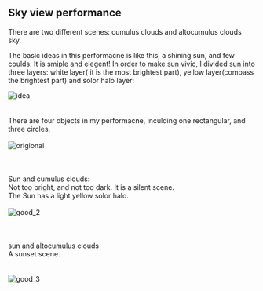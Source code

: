 ## Sky view performance

There are two different scenes: cumulus clouds and altocumulus clouds sky. 

The basic ideas in this performacne is like this, a shining sun, and few coulds. It is smiple and elegent!
In order to make sun vivic, I divided sun into three layers: white layer( it is the most brightest part), yellow layer(compass the brightest part) and solor halo layer:<br /> 

![idea](https://cloud.githubusercontent.com/assets/16565587/24595498/f0c3f6e0-17eb-11e7-8441-a6809c5c4667.jpg)<br />
<br /> 
<br /> 
There are four objects in my performacne, inculding one rectangular, and three circles.<br /> 
<br /> 
![origional](https://cloud.githubusercontent.com/assets/16565587/24595553/60bed6ae-17ec-11e7-8ef3-5c2d26110bf5.png)
<br />
<br />
<br />
<br />
Sun and cumulus clouds:<br />
Not too bright, and not too dark. It is a silent scene.<br />
The Sun has a light yellow solor halo. <br />
<br />
![good_2](https://cloud.githubusercontent.com/assets/16565587/24635354/d65ea3f8-1887-11e7-80a4-052024685dc2.png)
<br />
<br />
<br />
<br />
sun and altocumulus clouds<br />
A sunset scene.<br />
<br />
<br />
![good_3](https://cloud.githubusercontent.com/assets/16565587/24635486/82368c0e-1888-11e7-94d9-10d1165ec8c4.png)

